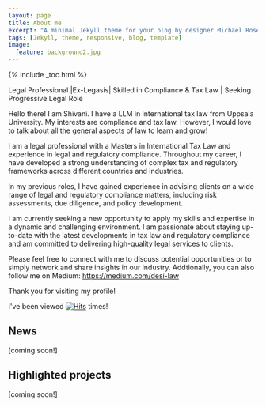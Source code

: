 ```yaml
---
layout: page
title: About me
excerpt: "A minimal Jekyll theme for your blog by designer Michael Rose."
tags: [Jekyll, theme, responsive, blog, template]
image:
  feature: background2.jpg
---
```


{% include _toc.html %}


Legal Professional |Ex-Legasis| Skilled in Compliance & Tax Law | Seeking Progressive Legal Role


Hello there! I am Shivani. I have a LLM in international tax law from Uppsala University. My interests are compliance and tax law. However, I would love to talk about all the general aspects of law to learn and grow!

I am a legal professional with a Masters in International Tax Law and experience in legal and regulatory compliance. Throughout my career, I have developed a strong understanding of complex tax and regulatory frameworks across different countries and industries.

In my previous roles, I have gained experience in advising clients on a wide range of legal and regulatory compliance matters, including risk assessments, due diligence, and policy development. 

I am currently seeking a new opportunity to apply my skills and expertise in a dynamic and challenging environment. I am passionate about staying up-to-date with the latest developments in tax law and regulatory compliance and am committed to delivering high-quality legal services to clients.

Please feel free to connect with me to discuss potential opportunities or to simply network and share insights in our industry. Addtionally, you can also follow me on Medium: https://medium.com/desi-law

Thank you for visiting my profile!


I've been viewed [![Hits](https://hits.sh/nmud19.github.io.svg?style=for-the-badge&label=Views&extraCount=100)](https://hits.sh/nmud19.github.io/) times!

## News

[coming soon!]

## Highlighted projects

[coming soon!]
